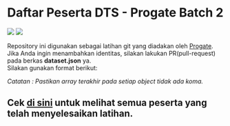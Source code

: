 # Daftar Peserta DTS - Progate Batch 2

<img src="https://api.codiga.io/project/33684/score/svg" /> <img src="https://api.codiga.io/project/33684/status/svg" />

Repository ini digunakan sebagai latihan git yang diadakan oleh [Progate](https://www.progate.com).
Jika Anda ingin menambahkan identitas, silakan lakukan PR(pull-request) pada berkas **dataset.json** ya.  
Silakan gunakan format berikut:

_Catatan : Pastikan array terakhir pada setiap object tidak ada koma._

## Cek [di sini](https://git.fahdilabib.my.id/ContohKasus) untuk melihat semua peserta yang telah menyelesaikan latihan.
